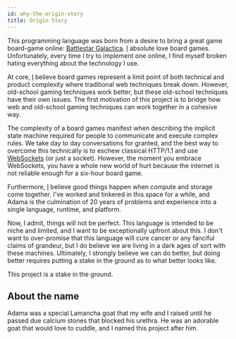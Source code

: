 ```yaml
---
id: why-the-origin-story
title: Origin Story
---
```


This programming language was born from a desire to bring a great game board-game online: <a href="https://boardgamegeek.com/boardgame/37111/battlestar-galactica-board-game">Battlestar Galactica</a>. [I](/docs/who-jeff) absolute love board games. Unfortunately, every time I try to implement one online, I find myself broken hating everything about the technology I use.

At core, [I](/docs/who-jeff) believe board games represent a limit point of both technical and product complexity where traditional web techniques break down. However, old-school gaming techniques work better, but these old-school techniques have their own issues. The first motivation of this project is to bridge how web and old-school gaming techniques can work together in a cohesive way.

The complexity of a board games manifest when describing the implicit state machine required for people to communicate and execute complex rules. We take day to day conversations for granted, and the best way to overcome this technically is to eschew classical HTTP/1.1 and use [WebSockets](https://developer.mozilla.org/en-US/docs/Web/API/WebSockets_API) (or just a socket). However, the moment you embrace WebSockets, you have a whole new world of hurt because the internet is not reliable enough for a six-hour board game.

Furthermore, [I](/docs/who-jeff) believe good things happen when compute and storage come together. I've worked and tinkered in this space for a while, and Adama is the culmination of 20 years of problems and experience into a single language, runtime, and platform.

Now, I admit, things will not be perfect. This language is intended to be niche and limited, and I want to be exceptionally upfront about this. I don't want to over-promise that this language will cure cancer or any fanciful claims of grandeur, but I do believe we are living in a dark ages of sort with these machines. Ultimately, I strongly believe we can do better, but doing better requires putting a stake in the ground as to what better looks like.

This project is a stake in the ground.

About the name
--------------
Adama was a special Lamancha goat that my wife and I raised until he passed due calcium stones that blocked his urethra. He was an adorable goat that would love to cuddle, and I named this project after him.